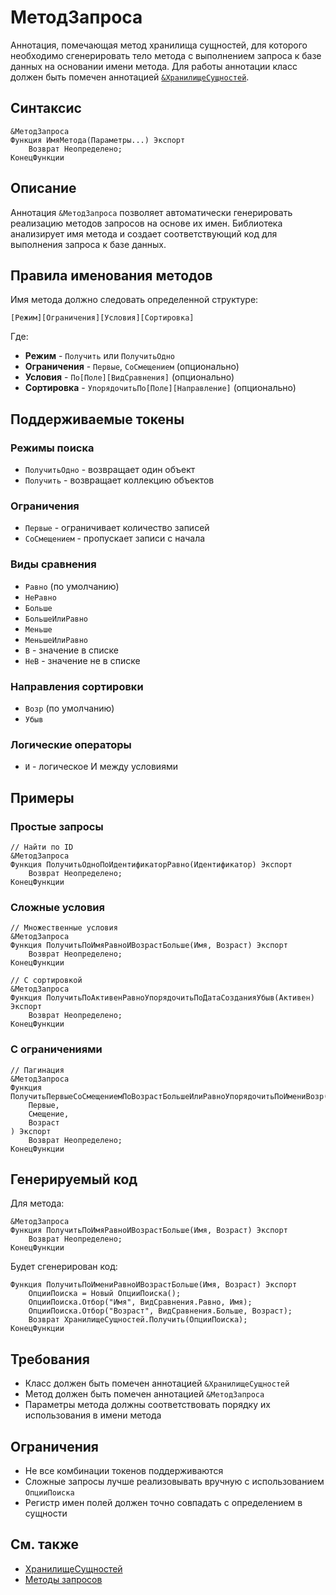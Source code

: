 # МетодЗапроса

Аннотация, помечающая метод хранилища сущностей, для которого необходимо сгенерировать тело метода с выполнением запроса к базе данных на основании имени метода. Для работы аннотации класс должен быть помечен аннотацией [`&ХранилищеСущностей`](/api/autumn-data/Аннотации/ХранилищеСущностей.md).

## Синтаксис

```bsl
&МетодЗапроса
Функция ИмяМетода(Параметры...) Экспорт
    Возврат Неопределено;
КонецФункции
```

## Описание

Аннотация `&МетодЗапроса` позволяет автоматически генерировать реализацию методов запросов на основе их имен. Библиотека анализирует имя метода и создает соответствующий код для выполнения запроса к базе данных.

## Правила именования методов

Имя метода должно следовать определенной структуре:

```
[Режим][Ограничения][Условия][Сортировка]
```

Где:
- **Режим** - `Получить` или `ПолучитьОдно`
- **Ограничения** - `Первые`, `СоСмещением` (опционально)
- **Условия** - `По[Поле][ВидСравнения]` (опционально)
- **Сортировка** - `УпорядочитьПо[Поле][Направление]` (опционально)

## Поддерживаемые токены

### Режимы поиска
- `ПолучитьОдно` - возвращает один объект
- `Получить` - возвращает коллекцию объектов

### Ограничения
- `Первые` - ограничивает количество записей
- `СоСмещением` - пропускает записи с начала

### Виды сравнения
- `Равно` (по умолчанию)
- `НеРавно`
- `Больше`
- `БольшеИлиРавно`
- `Меньше`
- `МеньшеИлиРавно`
- `В` - значение в списке
- `НеВ` - значение не в списке

### Направления сортировки
- `Возр` (по умолчанию)
- `Убыв`

### Логические операторы
- `И` - логическое И между условиями

## Примеры

### Простые запросы

```bsl
// Найти по ID
&МетодЗапроса
Функция ПолучитьОдноПоИдентификаторРавно(Идентификатор) Экспорт
    Возврат Неопределено;
КонецФункции
```

### Сложные условия

```bsl
// Множественные условия
&МетодЗапроса
Функция ПолучитьПоИмяРавноИВозрастБольше(Имя, Возраст) Экспорт
    Возврат Неопределено;
КонецФункции

// С сортировкой
&МетодЗапроса
Функция ПолучитьПоАктивенРавноУпорядочитьПоДатаСозданияУбыв(Активен) Экспорт
    Возврат Неопределено;
КонецФункции
```

### С ограничениями

```bsl
// Пагинация
&МетодЗапроса
Функция ПолучитьПервыеСоСмещениемПоВозрастБольшеИлиРавноУпорядочитьПоИмениВозр(
    Первые, 
    Смещение, 
    Возраст
) Экспорт
    Возврат Неопределено;
КонецФункции
```

## Генерируемый код

Для метода:
```bsl
&МетодЗапроса
Функция ПолучитьПоИмяРавноИВозрастБольше(Имя, Возраст) Экспорт
    Возврат Неопределено;
КонецФункции
```

Будет сгенерирован код:
```bsl
Функция ПолучитьПоИмениРавноИВозрастБольше(Имя, Возраст) Экспорт
    ОпцииПоиска = Новый ОпцииПоиска();
    ОпцииПоиска.Отбор("Имя", ВидСравнения.Равно, Имя);
    ОпцииПоиска.Отбор("Возраст", ВидСравнения.Больше, Возраст);
    Возврат ХранилищеСущностей.Получить(ОпцииПоиска);
КонецФункции
```

## Требования

- Класс должен быть помечен аннотацией `&ХранилищеСущностей`
- Метод должен быть помечен аннотацией `&МетодЗапроса`
- Параметры метода должны соответствовать порядку их использования в имени метода

## Ограничения

- Не все комбинации токенов поддерживаются
- Сложные запросы лучше реализовывать вручную с использованием `ОпцииПоиска`
- Регистр имен полей должен точно совпадать с определением в сущности

## См. также

- [ХранилищеСущностей](ХранилищеСущностей.md)
- [Методы запросов](/autumn-data/query-methods.md)
